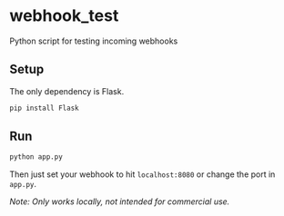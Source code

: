 webhook_test
============

Python script for testing incoming webhooks

## Setup

The only dependency is Flask.

```bash
pip install Flask
```

## Run
```bash
python app.py
```

Then just set your webhook to hit `localhost:8080` or change the port in `app.py`.

*Note: Only works locally, not intended for commercial use.*